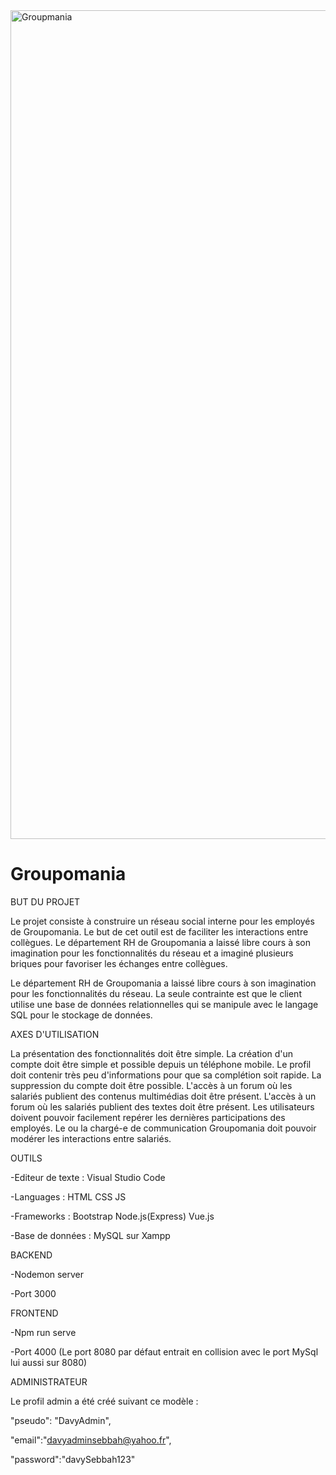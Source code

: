 <img width="1326" alt="Groupmania" src="https://user-images.githubusercontent.com/79283100/160249013-6906c472-0a02-49f4-b473-2da74f416236.png">

# Groupomania

BUT DU PROJET

Le projet consiste à construire un réseau social interne pour les employés de Groupomania.
Le but de cet outil est de faciliter les interactions entre collègues.
Le département RH de Groupomania a laissé libre cours à son imagination pour les fonctionnalités
du réseau et a imaginé plusieurs briques pour favoriser les échanges entre collègues.

Le département RH de Groupomania a laissé libre cours à son imagination pour les fonctionnalités du réseau.
La seule contrainte est que le client utilise une base de données relationnelles qui se manipule
avec le langage SQL pour le stockage de données.

AXES D'UTILISATION

La présentation des fonctionnalités doit être simple.
La création d'un compte doit être simple et possible depuis un téléphone mobile.
Le profil doit contenir très peu d'informations pour que sa complétion soit rapide.
La suppression du compte doit être possible.
L'accès à un forum où les salariés publient des contenus multimédias doit être présent.
L'accès à un forum où les salariés publient des textes doit être présent.
Les utilisateurs doivent pouvoir facilement repérer les dernières participations des employés.
Le ou la chargé-e de communication Groupomania doit pouvoir modérer les interactions entre salariés.

OUTILS

-Editeur de texte : Visual Studio Code

-Languages : HTML CSS JS 

-Frameworks  : Bootstrap Node.js(Express) Vue.js

-Base de données : MySQL sur Xampp

BACKEND

-Nodemon server 

-Port 3000

FRONTEND 

-Npm run serve

-Port 4000 
(Le port 8080 par défaut entrait en collision avec le port MySql lui aussi sur 8080)

ADMINISTRATEUR

Le profil admin a été créé suivant ce modèle :

"pseudo": "DavyAdmin",

"email":"davyadminsebbah@yahoo.fr",

"password":"davySebbah123"
